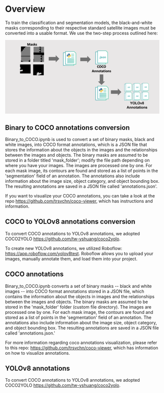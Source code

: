 
# Overview
To train the classification and segmentation models, the black-and-white masks corresponding to their respective standard satellite images must be converted into a usable format. We use the two-step process outlined here:

![Cover](Auxiliary/mask_conversion.png)

## Binary to COCO annotations conversion
Binary_to_COCO.ipynb is used to convert a set of binary masks, black and white images, into COCO format annotations, which is a JSON file that stores the information about the objects in the images and the relationships between the images and objects. The binary masks are assumed to be stored in a folder titled 'mask_folder'; modify the file path depending on where you have your images. The images are processed one by one. For each mask image, its contours are found and stored as a list of points in the 'segmentation' field of an annotation. The annotations also include information about the image size, object category, and object bounding box. The resulting annotations are saved in a JSON file called 'annotations.json'.

If you want to visualize your COCO annotations, you can take a look at the repo https://github.com/trsvchn/coco-viewer, which has instructions and information.

## COCO to YOLOv8 annotations conversion
To convert COCO annotations to YOLOv8 annotations, we adopted COCO2YOLO https://github.com/tw-yshuang/coco2yolo.

To create new YOLOv8 annotations, we utilized Roboflow: https://app.roboflow.com/yolov8test. Roboflow allows you to upload your images, manually annotate them, and load them into your project. 

## COCO annotations
Binary_to_COCO.ipynb converts a set of binary masks -- black and white images -- into COCO format annotations stored in a JSON file, which contains the information about the objects in images and the relationships between the images and objects. The binary masks are assumed to be stored in the 'mask_folder' folder (custom file directory). The images are processed one by one. For each mask image, the contours are found and stored as a list of points in the 'segmentation' field of an annotation. The annotations also include information about the image size, object category, and object bounding box. The resulting annotations are saved in a JSON file called 'annotations.json.'

For more information regarding coco annotations visualization, please refer to this repo: https://github.com/trsvchn/coco-viewer, which has information on how to visualize annotations.

## YOLOv8 annotations
To convert COCO annotations to YOLOv8 annotations, we adopted COCO2YOLO https://github.com/tw-yshuang/coco2yolo.
